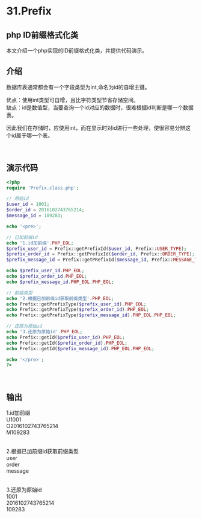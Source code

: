 # 31.Prefix
## php ID前缀格式化类

本文介绍一个php实现的ID前缀格式化类，并提供代码演示。

## 介绍
数据库表通常都会有一个字段类型为int,命名为id的自增主键。<br>

优点：使用int类型可自增，且比字符类型节省存储空间。<br>
缺点：id是数值型，当要查询一个id对应的数据时，很难根据id判断是哪一个数据表。<br>

因此我们在存储时，应使用int，而在显示时对id进行一些处理，使很容易分辨这个id属于哪一个表。

<br>

## 演示代码
```php
<?php
require 'Prefix.class.php';

// 原始id
$user_id = 1001;
$order_id = 2016102743765214;
$message_id = 109283;

echo '<pre>';

// 已加前缀id
echo '1.id加前缀'.PHP_EOL;
$prefix_user_id = Prefix::getPrefixId($user_id, Prefix::USER_TYPE);
$prefix_order_id = Prefix::getPrefixId($order_id, Prefix::ORDER_TYPE);
$prefix_message_id = Prefix::getPRefixId($message_id, Prefix::MESSAGE_TYPE);

echo $prefix_user_id.PHP_EOL;
echo $prefix_order_id.PHP_EOL;
echo $prefix_message_id.PHP_EOL.PHP_EOL;

// 前缀类型
echo '2.根据已加前缀id获取前缀类型'.PHP_EOL;
echo Prefix::getPrefixType($prefix_user_id).PHP_EOL;
echo Prefix::getPrefixType($prefix_order_id).PHP_EOL;
echo Prefix::getPrefixType($prefix_message_id).PHP_EOL.PHP_EOL;

// 还原为原始id
echo '3.还原为原始id'.PHP_EOL;
echo Prefix::getId($prefix_user_id).PHP_EOL;
echo Prefix::getId($prefix_order_id).PHP_EOL;
echo Prefix::getId($prefix_message_id).PHP_EOL.PHP_EOL;

echo '</pre>';
?>
```

<br>

## 输出
1.id加前缀<br>
U1001<br>
O2016102743765214<br>
M109283<br><br>

2.根据已加前缀id获取前缀类型<br>
user<br>
order<br>
message<br><br>

3.还原为原始id<br>
1001<br>
2016102743765214<br>
109283<br><br>


